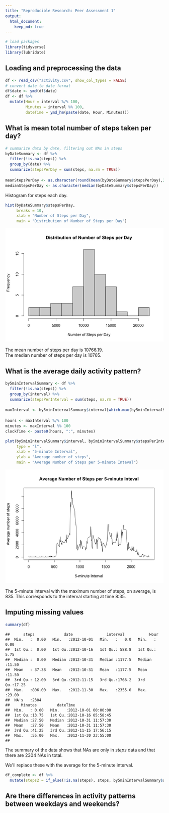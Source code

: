 ```yaml
---
title: "Reproducible Research: Peer Assessment 1"
output: 
  html_document:
    keep_md: true
---
```



```r
# load packages
library(tidyverse)
library(lubridate)
```


## Loading and preprocessing the data


```r
df <- read_csv("activity.csv", show_col_types = FALSE)
# convert date to date format
df$date <- ymd(df$date)
df <- df %>% 
  mutate(Hour = interval %/% 100,
         Minutes = interval %% 100,
         dateTime = ymd_hm(paste(date, Hour, Minutes)))
```



## What is mean total number of steps taken per day?


```r
# summarize data by date, filtering out NAs in steps
byDateSummary <- df %>% 
  filter(!is.na(steps)) %>% 
  group_by(date) %>% 
  summarize(stepsPerDay = sum(steps, na.rm = TRUE))

meanStepsPerDay <- as.character(round(mean(byDateSummary$stepsPerDay),2))
medianStepsPerDay <- as.character(median(byDateSummary$stepsPerDay))
```

Histogram for steps each day.


```r
hist(byDateSummary$stepsPerDay, 
     breaks = 10,
     xlab = "Number of Steps per Day", 
     main = "Distribution of Number of Steps per Day")
```

![](PA1_template_files/figure-html/unnamed-chunk-4-1.png)<!-- -->

The mean number of steps per day is 10766.19.  
The median number of steps per day is 10765.

## What is the average daily activity pattern?


```r
by5minIntervalSummary <- df %>% 
  filter(!is.na(steps)) %>% 
  group_by(interval) %>% 
  summarize(stepsPerInterval = sum(steps, na.rm = TRUE))

maxInterval <- by5minIntervalSummary$interval[which.max(by5minIntervalSummary$stepsPerInterval)]

hours <- maxInterval %/% 100
minutes <- maxInterval %% 100
clockTime <- paste0(hours, ":", minutes)
```


```r
plot(by5minIntervalSummary$interval, by5minIntervalSummary$stepsPerInterval, 
     type = "l",
     xlab = "5-minute Interval",
     ylab = "Average number of steps",
     main = "Average Number of Steps per 5-minute Inteval")
```

![](PA1_template_files/figure-html/unnamed-chunk-6-1.png)<!-- -->

The 5-minute interval with the maximum number of steps, on average, is 835.  This corresponds to the interval starting at time 8:35.

## Imputing missing values


```r
summary(df)
```

```
##      steps             date               interval           Hour      
##  Min.   :  0.00   Min.   :2012-10-01   Min.   :   0.0   Min.   : 0.00  
##  1st Qu.:  0.00   1st Qu.:2012-10-16   1st Qu.: 588.8   1st Qu.: 5.75  
##  Median :  0.00   Median :2012-10-31   Median :1177.5   Median :11.50  
##  Mean   : 37.38   Mean   :2012-10-31   Mean   :1177.5   Mean   :11.50  
##  3rd Qu.: 12.00   3rd Qu.:2012-11-15   3rd Qu.:1766.2   3rd Qu.:17.25  
##  Max.   :806.00   Max.   :2012-11-30   Max.   :2355.0   Max.   :23.00  
##  NA's   :2304                                                          
##     Minutes         dateTime                  
##  Min.   : 0.00   Min.   :2012-10-01 00:00:00  
##  1st Qu.:13.75   1st Qu.:2012-10-16 05:58:45  
##  Median :27.50   Median :2012-10-31 11:57:30  
##  Mean   :27.50   Mean   :2012-10-31 11:57:30  
##  3rd Qu.:41.25   3rd Qu.:2012-11-15 17:56:15  
##  Max.   :55.00   Max.   :2012-11-30 23:55:00  
## 
```

The summary of the data shows that NAs are only in *steps* data and that there
are 2304 NAs in total.

We'll replace these with the average for the 5-minute interval.


```r
df_complete <- df %>% 
  mutate(steps2 = if_else(!is.na(steps), steps, by5minIntervalSummary$stepsPerInterval[(interval+5)%/%5]))
```


## Are there differences in activity patterns between weekdays and weekends?
